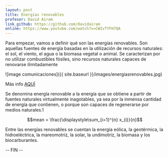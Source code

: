 ```yaml
---
layout: post
title: Energías renovables
profesor: David Airam
link_github: https://github.com/davidairam
online: https://www.youtube.com/watch?v=CWIvTYFH7QA
---
```



Para empezar, vamos a definir qué son las energías renovables. Son aquellas fuentes de energía basadas en la utilización de recursos naturales: el sol, el viento, el agua o la biomasa vegetal o animal. Se caracterizan por no utilizar combustibles fósiles, sino recursos naturales capaces de renovarse ilimitadamente

![image comunicaciones]({{ site.baseurl }}/images/energiasrenovables.jpg)

Más info [AQUÍ](https://es.wikipedia.org/wiki/Energ%C3%ADa_renovable)

Se denomina energía renovable a la energía que se obtiene a partir de fuentes naturales virtualmente inagotables, ya sea por la inmensa cantidad de energía que contienen, o porque son capaces de regenerarse por medios naturales.1​

$$mean = \frac{\displaystyle\sum_{i=1}^{n} x_{i}}{n}$$

Entre las energías renovables se cuentan la energía eólica, la geotérmica, la hidroeléctrica, la mareomotriz, la solar, la undimotriz, la biomasa y los biocarburantes.

-- FIN --
